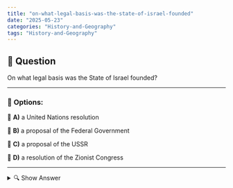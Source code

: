 ```yaml
---
title: "on-what-legal-basis-was-the-state-of-israel-founded"
date: "2025-05-23"
categories: "History-and-Geography"
tags: "History-and-Geography"
---
```


## 📌 **Question**

On what legal basis was the State of Israel founded?



---

### 📝 **Options:**

🔘 **A)** a United Nations resolution

🔘 **B)** a proposal of the Federal Government

🔘 **C)** a proposal of the USSR

🔘 **D)** a resolution of the Zionist Congress

---

<details>
  <summary>🔍 Show Answer</summary>

  <p>
💡  <b>Correct Answer:</b>  a
  </p>
  <p>
    📖<b>Explanation:</b>
    
  </p>
</details>
